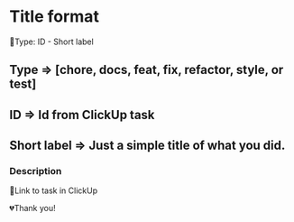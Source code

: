 # Title format 
🚨Type: ID - Short label
## Type => [chore, docs, feat, fix, refactor, style, or test]
## ID => Id from ClickUp task
## Short label => Just a simple title of what you did.

### Description
🚨Link to task in ClickUp

💔Thank you!